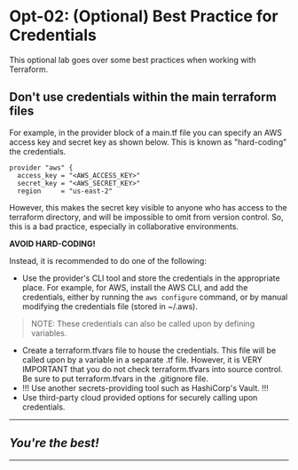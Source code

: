 # Opt-02: (Optional) Best Practice for Credentials
This optional lab goes over some best practices when working with Terraform.

## Don't use credentials within the main terraform files
For example, in the provider block of a main.tf file you can specify an AWS access key and secret key as shown below. This is known as "hard-coding" the credentials. 

```
provider "aws" {
  access_key = "<AWS_ACCESS_KEY>"
  secret_key = "<AWS_SECRET_KEY>"
  region     = "us-east-2"
```

However, this makes the secret key visible to anyone who has access to the terraform directory, and will be impossible to omit from version control. So, this is a bad practice, especially in collaborative environments. 

**AVOID HARD-CODING!**

Instead, it is recommended to do one of the following:
- Use the provider's CLI tool and store the credentials in the appropriate place. For example, for AWS, install the AWS CLI, and add the credentials, either by running the `aws configure` command, or by manual modifying the credentials file (stored in ~/.aws). 
> NOTE: These credentials can also be called upon by defining variables.
- Create a terraform.tfvars file to house the credentials. This file will be called upon by a variable in a separate .tf file. However, it is VERY IMPORTANT that you do not check terraform.tfvars into source control. Be sure to put terraform.tfvars in the .gitignore file.
- !!! Use another secrets-providing tool such as HashiCorp's Vault. !!! 
- Use third-party cloud provided options for securely calling upon credentials.

---
## *You're the best!*
---